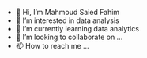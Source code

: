 - 👋 Hi, I’m Mahmoud Saied Fahim
- 👀 I’m interested in data analysis
- 🌱 I’m currently learning data analytics
- 💞️ I’m looking to collaborate on ...
- 📫 How to reach me ...

<!---
mahmoudsaiedfahim/mahmoudsaiedfahim is a ✨ special ✨ repository because its `README.md` (this file) appears on your GitHub profile.
You can click the Preview link to take a look at your changes.
--->
